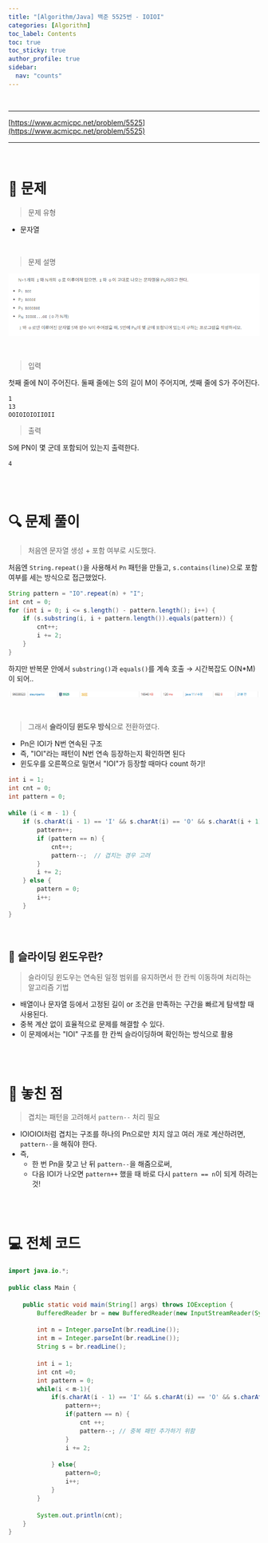 ```yaml
---
title: "[Algorithm/Java] 백준 5525번 - IOIOI"
categories: [Algorithm]
toc_label: Contents
toc: true
toc_sticky: true
author_profile: true
sidebar:
  nav: "counts"
---
```


<br>

---

[https://www.acmicpc.net/problem/5525](https://www.acmicpc.net/problem/5525)

---

<br>

# 📌 문제

> 문제 유형

- 문자열

<br>

> 문제 설명

![](/assets/images/2025/2025-07-07-14-09-53.png)

<br>

> 입력

첫째 줄에 N이 주어진다. 둘째 줄에는 S의 길이 M이 주어지며, 셋째 줄에 S가 주어진다.

```
1
13
OOIOIOIOIIOII
```

> 출력

S에 PN이 몇 군데 포함되어 있는지 출력한다.

```
4
```

<br><br>

# 🔍 문제 풀이

> 처음엔 문자열 생성 + 포함 여부로 시도했다.

처음엔 `String.repeat()`을 사용해서 `Pn` 패턴을 만들고, `s.contains(line)`으로 포함 여부를 세는 방식으로 접근했었다.

```java
String pattern = "IO".repeat(n) + "I";
int cnt = 0;
for (int i = 0; i <= s.length() - pattern.length(); i++) {
    if (s.substring(i, i + pattern.length()).equals(pattern)) {
        cnt++;
        i += 2;
    }
}
```

하지만 반복문 안에서 `substring()`과 `equals()`를 계속 호출 → 시간복잡도 O(N\*M)이 되어..

![](/assets/images/2025/2025-07-07-14-11-04.png)

<br>

> 그래서 **슬라이딩 윈도우 방식**으로 전환하였다.

- Pn은 IOI가 N번 연속된 구조
- 즉, "IOI"라는 패턴이 N번 연속 등장하는지 확인하면 된다
- 윈도우를 오른쪽으로 밀면서 "IOI"가 등장할 때마다 count 하기!

```java
int i = 1;
int cnt = 0;
int pattern = 0;

while (i < m - 1) {
    if (s.charAt(i - 1) == 'I' && s.charAt(i) == 'O' && s.charAt(i + 1) == 'I') {
        pattern++;
        if (pattern == n) {
            cnt++;
            pattern--;  // 겹치는 경우 고려
        }
        i += 2;
    } else {
        pattern = 0;
        i++;
    }
}
```

<br>

## 📎 슬라이딩 윈도우란?

> 슬라이딩 윈도우는 연속된 일정 범위를 유지하면서 한 칸씩 이동하며 처리하는 알고리즘 기법

- 배열이나 문자열 등에서 고정된 길이 or 조건을 만족하는 구간을 빠르게 탐색할 때 사용된다.
- 중복 계산 없이 효율적으로 문제를 해결할 수 있다.
- 이 문제에서는 "IOI" 구조를 한 칸씩 슬라이딩하며 확인하는 방식으로 활용

<br><br>

# 📌 놓친 점

> 겹치는 패턴을 고려해서 `pattern--` 처리 필요

- IOIOIOI처럼 겹치는 구조를 하나의 Pn으로만 치지 않고 여러 개로 계산하려면, `pattern--`을 해줘야 한다.
- 즉,
  - 한 번 Pn을 찾고 난 뒤 `pattern--`을 해줌으로써,
  - 다음 IOI가 나오면 `pattern++` 했을 때 바로 다시 `pattern == n`이 되게 하려는 것!

<br><br>

# 💻 전체 코드

```java
import java.io.*;

public class Main {

    public static void main(String[] args) throws IOException {
        BufferedReader br = new BufferedReader(new InputStreamReader(System.in));

        int n = Integer.parseInt(br.readLine());
        int m = Integer.parseInt(br.readLine());
        String s = br.readLine();

        int i = 1;
        int cnt =0;
        int pattern = 0;
        while(i < m-1){
            if(s.charAt(i - 1) == 'I' && s.charAt(i) == 'O' && s.charAt(i+1) == 'I'){
                pattern++;
                if(pattern == n) {
                    cnt ++;
                    pattern--; // 중복 패턴 추가하기 위함
                }
                i += 2;

            } else{
                pattern=0;
                i++;
            }
        }

        System.out.println(cnt);
    }
}
```

<br>
